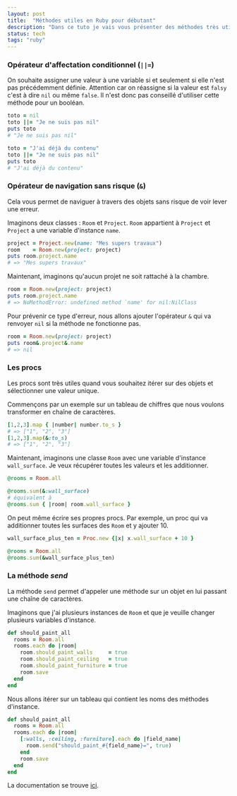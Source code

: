 ```yaml
---
layout: post
title:  "Méthodes utiles en Ruby pour débutant"
description: "Dans ce tuto je vais vous présenter des méthodes très utiles que j'utilise tous les jours en Ruby"
status: tech
tags: "ruby"
---
```


### Opérateur d'affectation conditionnel (`||=`)

On souhaite assigner une valeur à une variable si et seulement si elle n'est pas précédemment définie. Attention car on réassigne si la valeur est `falsy` c'est à dire `nil` ou même `false`. Il n'est donc pas conseillé d'utiliser cette méthode pour un booléan.

```ruby
toto = nil
toto ||= "Je ne suis pas nil"
puts toto
# "Je ne suis pas nil"

toto = "J'ai déjà du contenu"
toto ||= "Je ne suis pas nil"
puts toto
# "J'ai déjà du contenu"
```

### Opérateur de navigation sans risque (`&`)

Cela vous permet de naviguer à travers des objets sans risque de voir lever une erreur.

Imaginons deux classes : `Room` et `Project`. `Room` appartient à `Project` et `Project` a une variable d'instance `name`.

```ruby
project = Project.new(name: "Mes supers travaux")
room    = Room.new(project: project)
puts room.project.name
# => "Mes supers travaux"
```

Maintenant, imaginons qu'aucun projet ne soit rattaché à la chambre.

```ruby
room = Room.new(project: project)
puts room.project.name
# => NoMethodError: undefined method `name' for nil:NilClass
```

Pour prévenir ce type d'erreur, nous allons ajouter l'opérateur `&` qui va renvoyer `nil` si la méthode ne fonctionne pas.

```ruby
room = Room.new(project: project)
puts room&.project&.name
# => nil
```

### Les procs

Les procs sont très utiles quand vous souhaitez itérer sur des objets et sélectionner une valeur unique.

Commençons par un exemple sur un tableau de chiffres que nous voulons transformer en chaîne de caractères.

```ruby
[1,2,3].map { |number| number.to_s }
# => ["1", "2", "3"]
[1,2,3].map(&:to_s)
# => ["1", "2", "3"]
```

Maintenant, imaginons une classe `Room` avec une variable d'instance `wall_surface`. Je veux récupérer toutes les valeurs et les additionner.

```ruby
@rooms = Room.all

@rooms.sum(&:wall_surface)
# équivalent à
@rooms.sum { |room| room.wall_surface }
```

On peut même écrire ses propres procs. Par exemple, un proc qui va additionner toutes les surfaces des `Room` et y ajouter 10.

```ruby
wall_surface_plus_ten = Proc.new {|x| x.wall_surface + 10 }

@rooms = Room.all
@rooms.sum(&wall_surface_plus_ten)
```

### La méthode *send*

La méthode `send` permet d'appeler une méthode sur un objet en lui passant une chaîne de caractères.

Imaginons que j'ai plusieurs instances de `Room` et que je veuille changer plusieurs variables d'instance.

```ruby
def should_paint_all
  rooms = Room.all
  rooms.each do |room|
    room.should_paint_walls     = true
    room.should_paint_ceiling   = true
    room.should_paint_furniture = true
    room.save
  end
end
```

Nous allons itérer sur un tableau qui contient les noms des méthodes d'instance.

```ruby
def should_paint_all
  rooms = Room.all
  rooms.each do |room|
    [:walls, :ceiling, :furniture].each do |field_name|
      room.send("should_paint_#{field_name}=", true)
    end
    room.save
  end
end
```

La documentation se trouve <a href="https://apidock.com/ruby/Object/send" target="_blank">ici</a>.
